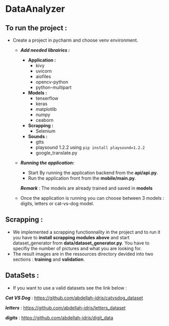 # DataAnalyzer

## To run the project :

- Create a project in pycharm and choose venv environment.

    - ***Add needed librairies :***
        - **Application :**
            - kivy
            - uvicorn
            - aiofiles
            - opencv-python
            - python-multipart
        - **Models :**
            - tenserflow
            - keras
            - matplotlib
            - numpy
            - ceaborn
        - **Scrapping :**
            - Selenium
        - **Sounds :**
            - gtts
            - playsound 1.2.2 using ```pip install playsound=1.2.2```
            - google_translate.py

    - ***Running the application:***
        - Start By running the application backend from the **api/api.py**.
        - Run the application front from the **mobile/main.py**.

      ***Remark*** : The models are already trained and saved in **models**

    - Once the application is running you can choose between 3 models : digits, letters or cat-vs-dog model.

## Scrapping :

- We implemented a scrapping functionnality in the project and to run it you have to **install scrapping modules above**
  and start dataset_generator from **data/dataset_generator.py**. You have to specifiy the number of pictures and what
  you are looking for.
- The result images are in the ressources directory devided into two sections : **training** and **validation**.

## DataSets :

- If you want to use a valid datasets see the link below :

***Cat VS Dog*** : https://github.com/abdellah-idris/catvsdog_dataset

***letters*** : https://github.com/abdellah-idris/letters_dataset

***digits*** : https://github.com/abdellah-idris/digit_data